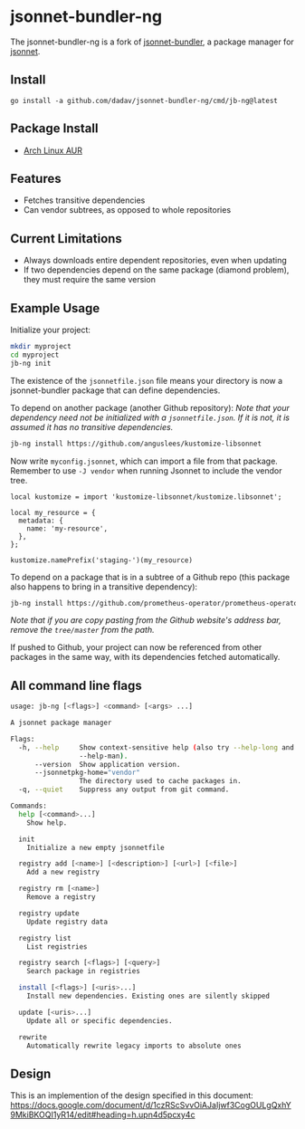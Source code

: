 # jsonnet-bundler-ng

The jsonnet-bundler-ng is a fork of [jsonnet-bundler](https://github.com/jsonnet-bundler/jsonnet-bundler),
a package manager for [jsonnet](https://jsonnet.org/).

## Install

```
go install -a github.com/dadav/jsonnet-bundler-ng/cmd/jb-ng@latest
```

## Package Install

- [Arch Linux AUR](https://aur.archlinux.org/packages/jsonnet-bundler-ng-bin)

## Features

- Fetches transitive dependencies
- Can vendor subtrees, as opposed to whole repositories

## Current Limitations

- Always downloads entire dependent repositories, even when updating
- If two dependencies depend on the same package (diamond problem), they must require the same version

## Example Usage

Initialize your project:

```sh
mkdir myproject
cd myproject
jb-ng init
```

The existence of the `jsonnetfile.json` file means your directory is now a
jsonnet-bundler package that can define dependencies.

To depend on another package (another Github repository):
_Note that your dependency need not be initialized with a `jsonnetfile.json`.
If it is not, it is assumed it has no transitive dependencies._

```sh
jb-ng install https://github.com/anguslees/kustomize-libsonnet
```

Now write `myconfig.jsonnet`, which can import a file from that package.
Remember to use `-J vendor` when running Jsonnet to include the vendor tree.

```jsonnet
local kustomize = import 'kustomize-libsonnet/kustomize.libsonnet';

local my_resource = {
  metadata: {
    name: 'my-resource',
  },
};

kustomize.namePrefix('staging-')(my_resource)
```

To depend on a package that is in a subtree of a Github repo (this package also
happens to bring in a transitive dependency):

```sh
jb-ng install https://github.com/prometheus-operator/prometheus-operator/jsonnet/prometheus-operator
```

_Note that if you are copy pasting from the Github website's address bar,
remove the `tree/master` from the path._

If pushed to Github, your project can now be referenced from other packages in
the same way, with its dependencies fetched automatically.

## All command line flags

```bash
usage: jb-ng [<flags>] <command> [<args> ...]

A jsonnet package manager

Flags:
  -h, --help     Show context-sensitive help (also try --help-long and
                 --help-man).
      --version  Show application version.
      --jsonnetpkg-home="vendor"
                 The directory used to cache packages in.
  -q, --quiet    Suppress any output from git command.

Commands:
  help [<command>...]
    Show help.

  init
    Initialize a new empty jsonnetfile

  registry add [<name>] [<description>] [<url>] [<file>]
    Add a new registry

  registry rm [<name>]
    Remove a registry

  registry update
    Update registry data

  registry list
    List registries

  registry search [<flags>] [<query>]
    Search package in registries

  install [<flags>] [<uris>...]
    Install new dependencies. Existing ones are silently skipped

  update [<uris>...]
    Update all or specific dependencies.

  rewrite
    Automatically rewrite legacy imports to absolute ones
```

## Design

This is an implemention of the design specified in this document: https://docs.google.com/document/d/1czRScSvvOiAJaIjwf3CogOULgQxhY9MkiBKOQI1yR14/edit#heading=h.upn4d5pcxy4c

